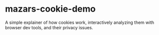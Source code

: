 # mazars-cookie-demo
A simple explainer of how cookies work, interactively analyzing them with browser dev tools, and their privacy issues.
